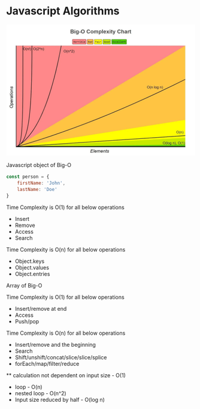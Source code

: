# Javascript Algorithms

![alt Big-O Complexity Chart](data/BigOComplexityChart.jpg)

Javascript object of Big-O
```javascript
const person = {
    firstName: 'John',
    lastName: 'Doe'
}
```
Time Complexity is O(1) for all below operations
- Insert
- Remove
- Access
- Search

Time Complexity is O(n) for all below operations
- Object.keys
- Object.values
- Object.entries

Array of Big-O

Time Complexity is O(1) for all below operations
- Insert/remove at end
- Access
- Push/pop

Time Complexity is O(n) for all below operations
- Insert/remove and the beginning
- Search
- Shift/unshift/concat/slice/slice/splice
- forEach/map/filter/reduce

** calculation not dependent on input size - O(1)
- loop - O(n)
- nested loop - O(n^2)
- Input size reduced by half - O(log n)
